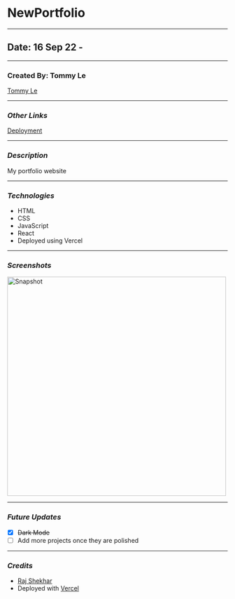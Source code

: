 # NewPortfolio

---

## Date: 16 Sep 22 - 

---

###  Created By: Tommy Le

[Tommy Le](https://www.linkedin.com/in/tommyyle/)

---
### **_Other Links_**

[Deployment](https://portfolio-puce-ten-72.vercel.app/)

---

### **_Description_**

My portfolio website

---

### **_Technologies_**

* HTML
* CSS
* JavaScript
* React
* Deployed using Vercel

---

### **_Screenshots_**

<img alt="Snapshot" width='500' src="" />

---

### **_Future Updates_**

- [x] ~~Dark Mode~~
- [ ] Add more projects once they are polished

---

### **_Credits_**

* [Raj Shekhar](https://github.com/rajshekhar26)
* Deployed with [Vercel](https://vercel.com/)